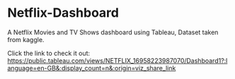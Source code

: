 # Netflix-Dashboard
A Netflix Movies and TV Shows dashboard using Tableau,
Dataset taken from kaggle.

Click the link to check it out: https://public.tableau.com/views/NETFLIX_16958223987070/Dashboard1?:language=en-GB&:display_count=n&:origin=viz_share_link 
